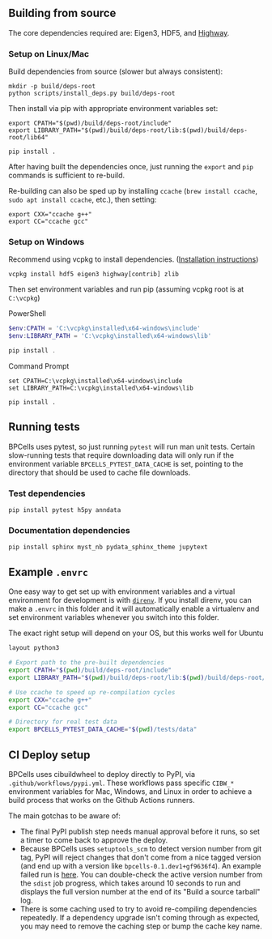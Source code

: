 ## Building from source

The core dependencies required are: Eigen3, HDF5, and [Highway](https://github.com/google/highway/).

### Setup on Linux/Mac

Build dependencies from source (slower but always consistent):
```shell
mkdir -p build/deps-root
python scripts/install_deps.py build/deps-root
```

Then install via pip with appropriate environment variables set:
```shell
export CPATH="$(pwd)/build/deps-root/include"
export LIBRARY_PATH="$(pwd)/build/deps-root/lib:$(pwd)/build/deps-root/lib64"

pip install .
```

After having built the dependencies once, just running the `export` and `pip` commands is sufficient to re-build.

Re-building can also be sped up by installing `ccache` (`brew install ccache`, `sudo apt install ccache`, etc.), then setting:
```shell
export CXX="ccache g++"
export CC="ccache gcc"
```

### Setup on Windows

Recommend using vcpkg to install dependencies. ([Installation instructions](https://learn.microsoft.com/en-us/vcpkg/get_started/get-started?pivots=shell-cmd#1---set-up-vcpkg))

```shell
vcpkg install hdf5 eigen3 highway[contrib] zlib 
```

Then set environment variables and run pip (assuming vcpkg root is at `C:\vcpkg`)

PowerShell
```powershell
$env:CPATH = 'C:\vcpkg\installed\x64-windows\include'
$env:LIBRARY_PATH = 'C:\vcpkg\installed\x64-windows\lib'

pip install .
```

Command Prompt
```shell
set CPATH=C:\vcpkg\installed\x64-windows\include
set LIBRARY_PATH=C:\vcpkg\installed\x64-windows\lib

pip install .
```

## Running tests
BPCells uses pytest, so just running `pytest` will run man unit tests.
Certain slow-running tests that require downloading data will only run if
the environment variable `BPCELLS_PYTEST_DATA_CACHE` is set, pointing to the
directory that should be used to cache file downloads.

### Test dependencies

`pip install pytest h5py anndata`


### Documentation dependencies

`pip install sphinx myst_nb pydata_sphinx_theme jupytext`

## Example `.envrc`

One easy way to get set up with environment variables and a virtual environment for development is
with [`direnv`](https://direnv.net/). If you install direnv, you can make a `.envrc` in this folder
and it will automatically enable a virtualenv and set environment variables whenever you switch
into this folder.

The exact right setup will depend on your OS, but this works well for Ubuntu
```bash
layout python3

# Export path to the pre-built dependencies
export CPATH="$(pwd)/build/deps-root/include"
export LIBRARY_PATH="$(pwd)/build/deps-root/lib:$(pwd)/build/deps-root/lib64"

# Use ccache to speed up re-compilation cycles
export CXX="ccache g++"
export CC="ccache gcc"

# Directory for real test data
export BPCELLS_PYTEST_DATA_CACHE="$(pwd)/tests/data"
```

## CI Deploy setup

BPCells uses cibuildwheel to deploy directly to PyPI, via `.github/workflows/pypi.yml`. These workflows
pass specific `CIBW_*` environment variables for Mac, Windows, and Linux in order to achieve a build process
that works on the Github Actions runners.

The main gotchas to be aware of:
- The final PyPI publish step needs manual approval before it runs, so set a timer to come back to approve
  the deploy.
- Because BPCells uses `setuptools_scm` to detect version number from git tag, PyPI will reject changes that
  don't come from a nice tagged version (and end up with a version like `bpcells-0.1.dev1+gf9636f4`). An example
  failed run is [here](https://github.com/bnprks/BPCells/actions/runs/10544359618). You can
  double-check the active version number from the `sdist` job progress, which takes around 10 seconds to run
  and displays the full version number at the end of its "Build a source tarball" log.
- There is some caching used to try to avoid re-compiling dependencies repeatedly. If a dependency upgrade
  isn't coming through as expected, you may need to remove the caching step or bump the cache key name.
